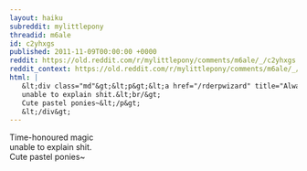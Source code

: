 ```yaml
---
layout: haiku
subreddit: mylittlepony
threadid: m6ale
id: c2yhxgs
published: 2011-11-09T00:00:00 +0000
reddit: https://old.reddit.com/r/mylittlepony/comments/m6ale/_/c2yhxgs
reddit_context: https://old.reddit.com/r/mylittlepony/comments/m6ale/_/c2yhxgs?context=3
html: |
   &lt;div class="md"&gt;&lt;p&gt;&lt;a href="/rderpwizard" title="Always Relevant / Dusty Memories / Paper Bag Princess"&gt;&lt;/a&gt; Time-honoured magic&lt;br/&gt;
   unable to explain shit.&lt;br/&gt;
   Cute pastel ponies~&lt;/p&gt;
   &lt;/div&gt;
---
```


[](/rderpwizard "Always Relevant / Dusty Memories / Paper Bag Princess") Time-honoured magic  
unable to explain shit.  
Cute pastel ponies~
